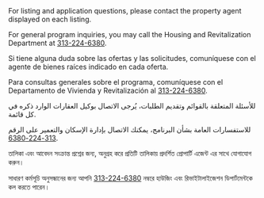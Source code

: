 <RenderIf language="default">
For listing and application questions, please contact the property agent displayed on each listing.
 
For general program inquiries, you may call the Housing and Revitalization Department at [313-224-6380](tel:+13132246380).

</RenderIf>

<RenderIf language="es">
Si tiene alguna duda sobre las ofertas y las solicitudes, comuníquese con el agente de bienes raíces indicado en cada oferta.

Para consultas generales sobre el programa, comuníquese con el Departamento de Vivienda y Revitalización al [313-224-6380](tel:+13132246380).

</RenderIf>

<RenderIf language="ar">
للأسئلة المتعلقة بالقوائم وتقديم الطلبات، يُرجى الاتصال بوكيل العقارات الوارد ذكره في كل قائمة.

للاستفسارات العامة بشأن البرنامج، يمكنك الاتصال بإدارة الإسكان والتعمير على الرقم [313-224-6380](tel:+13132246380).

</RenderIf>

<RenderIf language="bn">
তালিকা এবং আবেদন সংক্রান্ত প্রশ্নের জন্য, অনুগ্রহ করে প্রতিটি তালিকায় প্রদর্শিত প্রোপার্টি এজেন্ট এর সাথে যোগাযোগ করুন।

সাধারণ কর্মসূচি অনুসন্ধানের জন্য আপনি [313-224-6380](tel:+13132246380) নম্বরে হাউজিং এবং রিভাইটালাইজেশন ডিপার্টমেন্টকে কল করতে পারেন।
</RenderIf>